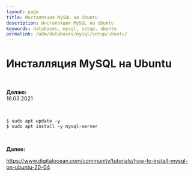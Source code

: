 ```yaml
---
layout: page
title: Инсталляция MySQL на Ubuntu
description: Инсталляция MySQL на Ubuntu
keywords: databases, mysql, setup, ubuntu
permalink: /adm/databases/mysql/setup/ubuntu/
---
```


# Инсталляция MySQL на Ubuntu

<br/>

**Делаю:**  
16.03.2021

<br/>

```
$ sudo apt update -y
$ sudo apt install -y mysql-server
```

<br/>

**Далее:**

https://www.digitalocean.com/community/tutorials/how-to-install-mysql-on-ubuntu-20-04
